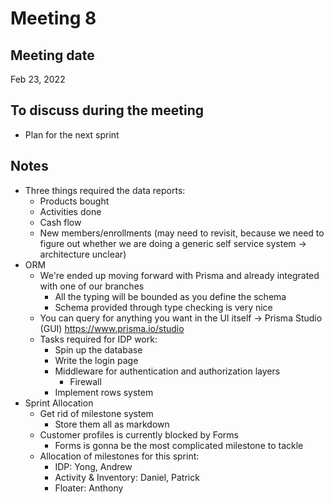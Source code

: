 # Meeting 8

## Meeting date

Feb 23, 2022

## To discuss during the meeting

- Plan for the next sprint

## Notes

- Three things required the data reports:
  - Products bought
  - Activities done
  - Cash flow
  - New members/enrollments (may need to revisit, because we need to figure out whether we are doing a generic self service system -> architecture unclear)
- ORM
  - We're ended up moving forward with Prisma and already integrated with one of our branches
    - All the typing will be bounded as you define the schema
    - Schema provided through type checking is very nice
  - You can query for anything you want in the UI itself -> Prisma Studio (GUI) https://www.prisma.io/studio
  - Tasks required for IDP work:
    - Spin up the database
    - Write the login page
    - Middleware for authentication and authorization layers
      - Firewall
    - Implement rows system
- Sprint Allocation
  - Get rid of milestone system
    - Store them all as markdown
  - Customer profiles is currently blocked by Forms
    - Forms is gonna be the most complicated milestone to tackle
  - Allocation of milestones for this sprint:
    - IDP: Yong, Andrew
    - Activity & Inventory: Daniel, Patrick
    - Floater: Anthony
